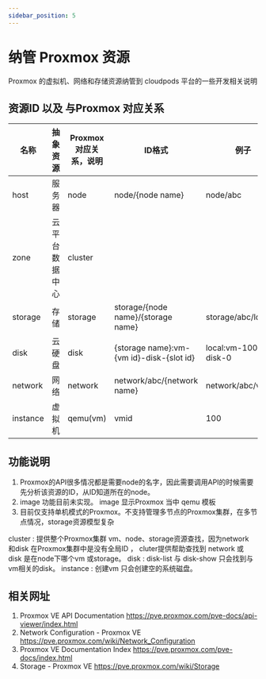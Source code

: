 ```yaml
---
sidebar_position: 5
---
```


# 纳管 Proxmox 资源

Proxmox 的虚拟机、网络和存储资源纳管到 cloudpods 平台的一些开发相关说明

## 资源ID 以及 与Proxmox 对应关系


| 名称         | 抽象资源                 | Proxmox对应关系，说明 | ID格式    | 例子
|--------------|------------------------- | ----------------------|------------------------------------------|-------------------------|
| host         | 服务器                   | node                  | node/\{node name\}                         | node/abc                |
| zone         | 云平台数据中心           | cluster               |                                          |                         |
| storage      | 存储                     | storage               | storage/\{node name\}/\{storage name\}       | storage/abc/local       |
| disk         | 云硬盘                   | disk                  | \{storage name\}:vm-\{vm id\}-disk-\{slot id\} | local:vm-100-disk-0     |
| network      | 网络                     | network               | network/abc/\{network name\}               | network/abc/vmbr1       |
| instance     | 虚拟机                   | qemu(vm)              | vmid                                     | 100                     |

## 功能说明

1. Proxmox的API很多情况都是需要node的名字，因此需要调用API的时候需要先分析该资源的ID，从ID知道所在的node。
2. image 功能目前未实现。 image 显示Proxmox 当中 qemu 模板
3. 目前仅支持单机模式的Proxmox。不支持管理多节点的Proxmox集群，在多节点情况，storage资源模型复杂

cluster : 提供整个Proxmox集群 vm、node、storage资源查找，因为network 和disk 在Proxmox集群中是没有全局ID ， cluter提供帮助查找到 network 或 disk 是在node下哪个vm 或storage。
disk : disk-list 与 disk-show 只会找到与vm相关的disk。
instance : 创建vm 只会创建空的系统磁盘。

## 相关网址
1. Proxmox VE API Documentation https://pve.proxmox.com/pve-docs/api-viewer/index.html
2. Network Configuration - Proxmox VE https://pve.proxmox.com/wiki/Network_Configuration
3. Proxmox VE Documentation Index https://pve.proxmox.com/pve-docs/index.html
4. Storage - Proxmox VE https://pve.proxmox.com/wiki/Storage
